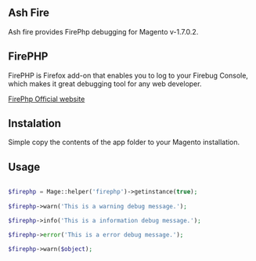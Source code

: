 ## Ash Fire

Ash fire provides FirePhp debugging for Magento v-1.7.0.2.

## FirePHP

FirePHP is Firefox add-on that enables you to log to your Firebug Console, which makes it great debugging tool for any web developer.

[FirePhp Official website](http://firephp.org)

## Instalation

Simple copy the contents of the app folder to your Magento installation.

## Usage

```php

$firephp = Mage::helper('firephp')->getinstance(true);
        
$firephp->warn('This is a warning debug message.'); 

$firephp->info('This is a information debug message.');

$firephp->error('This is a error debug message.');

$firephp->warn($object);

```